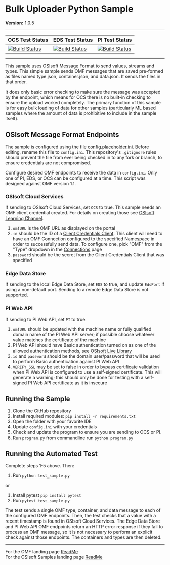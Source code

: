 # Bulk Uploader Python Sample

**Version:** 1.0.5

---

| OCS Test Status                                                                                                                                                                                                                             | EDS Test Status                                                                                                                                                                                                                             | PI Test Status                                                                                                                                                                                                                                 |
| ------------------------------------------------------------------------------------------------------------------------------------------------------------------------------------------------------------------------------------------- | ------------------------------------------------------------------------------------------------------------------------------------------------------------------------------------------------------------------------------------------- | ---------------------------------------------------------------------------------------------------------------------------------------------------------------------------------------------------------------------------------------------- |
| [![Build Status](https://dev.azure.com/osieng/engineering/_apis/build/status/product-readiness/OMF/osisoft.sample-omf-bulk_upload-python?repoName=osisoft%2Fsample-omf-bulk_upload-python&branchName=master&jobName=Tests_OCS)](https://dev.azure.com/osieng/engineering/_build/latest?definitionId=2638&repoName=osisoft%2Fsample-omf-bulk_upload-python&branchName=master) | [![Build Status](https://dev.azure.com/osieng/engineering/_apis/build/status/product-readiness/OMF/osisoft.sample-omf-bulk_upload-python?repoName=osisoft%2Fsample-omf-bulk_upload-python&branchName=master&jobName=Tests_EDS)](https://dev.azure.com/osieng/engineering/_build/latest?definitionId=2638&repoName=osisoft%2Fsample-omf-bulk_upload-python&branchName=master) | [![Build Status](https://dev.azure.com/osieng/engineering/_apis/build/status/product-readiness/OMF/osisoft.sample-omf-bulk_upload-python?repoName=osisoft%2Fsample-omf-bulk_upload-python&branchName=master&jobName=Tests_OnPrem)](https://dev.azure.com/osieng/engineering/_build/latest?definitionId=2638&repoName=osisoft%2Fsample-omf-bulk_upload-python&branchName=master) |

---

This sample uses OSIsoft Message Format to send values, streams and types. This simple sample sends OMF messages that are saved pre-formed as files named type.json, container.json, and data.json. It sends the files in that order.

It does only basic error checking to make sure the message was accepted by the endpoint, which means for OCS there is no built-in checking to ensure the upload worked completely. The primary function of this sample is for easy bulk loading of data for other samples (particularly ML based samples where the amount of data is prohibitive to include in the sample itself).

## OSIsoft Message Format Endpoints

The sample is configured using the file [config.placeholder.ini](config.placeholder.ini). Before editing, rename this file to `config.ini`. This repository's `.gitignore` rules should prevent the file from ever being checked in to any fork or branch, to ensure credentials are not compromised.

Configure desired OMF endpoints to receive the data in `config.ini`. Only one of PI, EDS, or OCS can be configured at a time. This script was designed against OMF version 1.1.

### OSIsoft Cloud Services

If sending to OSIsoft Cloud Services, set `OCS` to true. This sample needs an OMF client credential created. For details on creating those see [OSIsoft Learning Channel](https://www.youtube.com/watch?v=52lAnkGC1IM).

1. `omfURL` is the OMF URL as displayed on the portal
1. `id` should be the ID of a [Client Credentials Client](https://cloud.osisoft.com/clients). This client will need to have an OMF Connection configured to the specified Namespace in order to successfully send data. To configure one, pick "OMF" from the "Type" dropdown in the [Connections](https://cloud.osisoft.com/connections) page
1. `password` should be the secret from the Client Credentials Client that was specified

### Edge Data Store

If sending to the local Edge Data Store, set `EDS` to true, and update `EdsPort` if using a non-default port. Sending to a remote Edge Data Store is not supported.

### PI Web API

If sending to PI Web API, set `PI` to true.

1. `omfURL` should be updated with the machine name or fully qualified domain name of the PI Web API server; if possible choose whatever value matches the certificate of the machine
1. PI Web API should have Basic authentication turned on as one of the allowed authentication methods, see [OSIsoft Live Library](https://livelibrary.osisoft.com/LiveLibrary/web/ui.xql?action=html&resource=publist_home.html&pub_category=PI-Web-API)
1. `id` and `password` should be the domain user/password that will be used to perform Basic authentication against PI Web API
1. `VERIFY_SSL` may be set to false in order to bypass certificate validation when PI Web API is configured to use a self-signed certificate. This will generate a warning; this should only be done for testing with a self-signed PI Web API certificate as it is insecure

## Running the Sample

1. Clone the GitHub repository
1. Install required modules: `pip install -r requirements.txt`
1. Open the folder with your favorite IDE
1. Update `config.ini` with your credentials
1. Check and update the program to ensure you are sending to OCS or PI.
1. Run `program.py` from commandline run `python program.py`

## Running the Automated Test

Complete steps 1-5 above. Then:

1. Run `python test_sample.py`

or

1. Install pytest `pip install pytest`
1. Run `pytest test_sample.py`

The test sends a single OMF type, container, and data message to each of the configured OMF endpoints. Then, the test checks that a value with a recent timestamp is found in OSIsoft Cloud Services. The Edge Data Store and PI Web API OMF endpoints return an HTTP error response if they fail to process an OMF message, so it is not necessary to perform an explicit check against those endpoints. The containers and types are then deleted.

---

For the OMF landing page [ReadMe](../../../)  
For the OSIsoft Samples landing page [ReadMe](https://github.com/osisoft/OSI-Samples)
